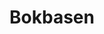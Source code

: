 ---
title: Bokbasen
member_url: https://www.bokbasen.no/
country: Norway
ig: ["interest group"] 
services: ["services provided"] 
tags: ["members"]
categories: ["Ebook distributors"]
summary: "the ebook distributor in Norway."
press:
active: true
layout: post
showReadTime: false
showDate: false
permalink: ""
date: 
--- 
